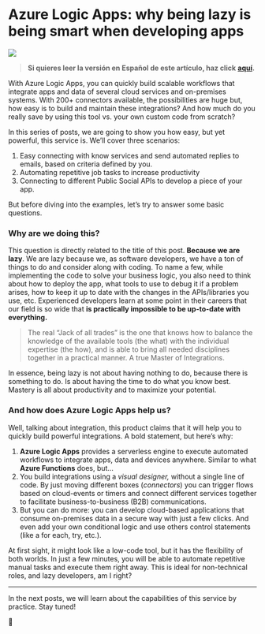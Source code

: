 # Azure Logic Apps: why being lazy is being smart when developing apps

![](https://cdn-images-1.medium.com/max/1600/1*dwqsoUh9MJck5so4Z-OgwQ.png)

> **Si quieres leer la versión en Español de este artículo, haz click** [**aquí**](https://medium.com/@nanovazquez/azure-logic-apps-o-por-qu%C3%A9-ser-vago-es-ser-inteligente-al-desarrollar-apps-ec8cc6219a21?source=friends_link&sk=091931ae782dfabafe8ee6c310019713)**.**

With Azure Logic Apps, you can quickly build scalable workflows that integrate apps and data of several cloud services and on-premises systems. With 200+ connectors available, the possibilities are huge but, how easy is to build and maintain these integrations? And how much do you really save by using this tool vs. your own custom code from scratch?

In this series of posts, we are going to show you how easy, but yet powerful, this service is. We’ll cover three scenarios:

1.  Easy connecting with know services and send automated replies to emails, based on criteria defined by you.
2.  Automating repetitive job tasks to increase productivity
3.  Connecting to different Public Social APIs to develop a piece of your app.

But before diving into the examples, let’s try to answer some basic questions.

### Why are we doing this?

This question is directly related to the title of this post. **Because we are lazy**. We are lazy because we, as software developers, we have a ton of things to do and consider along with coding. To name a few, while implementing the code to solve your business logic, you also need to think about how to deploy the app, what tools to use to debug it if a problem arises, how to keep it up to date with the changes in the APIs/libraries you use, etc. Experienced developers learn at some point in their careers that our field is so wide that **is practically impossible to be up-to-date with everything.**

> The real “Jack of all trades” is the one that knows how to balance the knowledge of the available tools (the what) with the individual expertise (the how), and is able to bring all needed disciplines together in a practical manner. A true Master of Integrations.

In essence, being lazy is not about having nothing to do, because there is something to do. Is about having the time to do what you know best. Mastery is all about productivity and to maximize your potential.

### And how does Azure Logic Apps help us?

Well, talking about integration, this product claims that it will help you to quickly build powerful integrations. A bold statement, but here’s why:

1.  **Azure Logic Apps** provides a serverless engine to execute automated workflows to integrate apps, data and devices anywhere. Similar to what **Azure Functions** does, but…
2.  You build integrations using a _visual designer,_ without a single line of code. By just moving different boxes (_connectors_) you can trigger flows based on cloud-events or timers and connect different services together to facilitate business-to-business (B2B) communications.
3.  But you can do more: you can develop cloud-based applications that consume on-premises data in a secure way with just a few clicks. And even add your own conditional logic and use others control statements (like a for each, try, etc.).

At first sight, it might look like a low-code tool, but it has the flexibility of both worlds. In just a few minutes, you will be able to automate repetitive manual tasks and execute them right away. This is ideal for non-technical roles, and lazy developers, am I right?

---

In the next posts, we will learn about the capabilities of this service by practice. Stay tuned!

🎉
